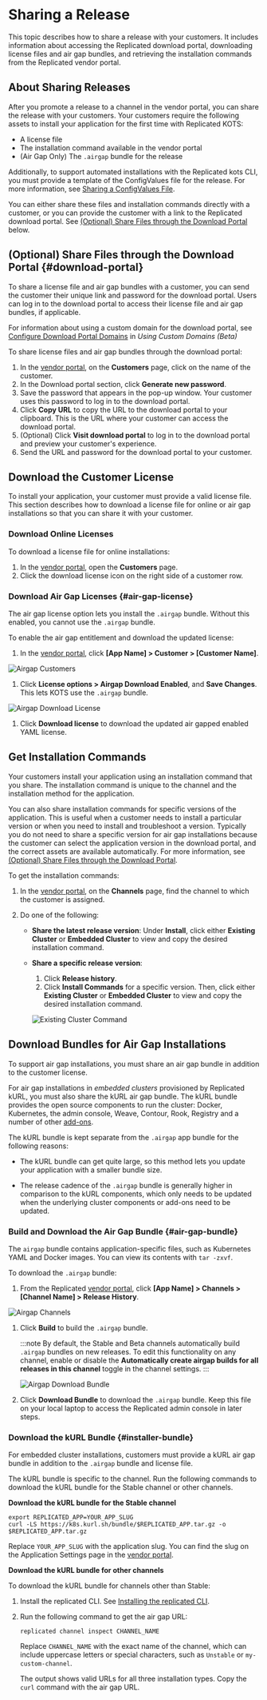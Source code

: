 # Sharing a Release

This topic describes how to share a release with your customers. It includes information about accessing the Replicated download portal, downloading license files and air gap bundles, and retrieving the installation commands from the Replicated vendor portal.

## About Sharing Releases

After you promote a release to a channel in the vendor portal, you can share the release with your customers. Your customers require the following assets to install your application for the first time with Replicated KOTS:

* A license file
* The installation command available in the vendor portal
* (Air Gap Only) The `.airgap` bundle for the release

Additionally, to support automated installations with the Replicated kots CLI, you must provide a template of the ConfigValues file for the release. For more information, see [Sharing a ConfigValues File](releases-configvalues).

You can either share these files and installation commands directly with a customer, or you can provide the customer with a link to the Replicated download portal. See [(Optional) Share Files through the Download Portal](#download-portal) below.

## (Optional) Share Files through the Download Portal {#download-portal}

To share a license file and air gap bundles with a customer, you can send the customer their unique link and password for the download portal. Users can log in to the download portal to access their license file and air gap bundles, if applicable.

For information about using a custom domain for the download portal, see [Configure Download Portal Domains](custom-domains#configure-download-portal-domains) in _Using Custom Domains (Beta)_

To share license files and air gap bundles through the download portal:

1. In the [vendor portal](https://vendor.replicated.com), on the **Customers** page, click on the name of the customer.
1. In the Download portal section, click **Generate new password**.
1. Save the password that appears in the pop-up window. Your customer uses
this password to log in to the download portal.
1. Click **Copy URL** to copy the URL to the download portal to your clipboard.
This is the URL where your customer can access the download portal.
1. (Optional) Click **Visit download portal** to log in to the download portal
and preview your customer's experience.
1. Send the URL and password for the download portal to your customer.

## Download the Customer License

To install your application, your customer must provide a valid license file. This section describes how to download a license file for online or air gap installations so that you can share it with your customer.

### Download Online Licenses

To download a license file for online installations:

1. In the [vendor portal](https://vendor.replicated.com), open the **Customers** page.
1. Click the download license icon on the right side of a customer row.

### Download Air Gap Licenses {#air-gap-license}

The air gap license option lets you install the `.airgap` bundle. Without this enabled, you cannot use the `.airgap` bundle.

To enable the air gap entitlement and download the updated license:

1.  In the [vendor portal](https://vendor.replicated.com), click **[App Name] > Customer > [Customer Name]**.

  ![Airgap Customers](/images/guides/kots/airgap-customers.png)

1. Click **License options > Airgap Download Enabled**, and **Save Changes**. This lets KOTS use the `.airgap` bundle.

  ![Airgap Download License](/images/guides/kots/airgap-download-license.png)

1. Click **Download license** to download the updated air gapped enabled YAML license.

## Get Installation Commands

Your customers install your application using an installation command that you share. The installation command is unique to the channel and the installation method for the application.

You can also share installation commands for specific versions of the application. This is useful when a customer needs to install a particular version or when you need to install and troubleshoot a version. Typically you do not need to share a specific version for air gap installations because the customer can select the application version in the download portal, and the correct assets are available automatically. For more information, see [(Optional) Share Files through the Download Portal](#download-portal).

To get the installation commands:

1. In the [vendor portal](https://vendor.replicated.com), on the **Channels** page, find the channel to which the customer is assigned.

1. Do one of the following:
   * **Share the latest release version**: Under **Install**, click either **Existing Cluster** or **Embedded Cluster** to view and copy the desired installation command.
   * **Share a specific release version**:
      1. Click **Release history**.
      1. Click **Install Commands** for a specific version. Then, click either **Existing Cluster** or **Embedded Cluster** to view and copy the desired installation command.

        ![Existing Cluster Command](/images/existing-cluster-command.png)


## Download Bundles for Air Gap Installations

To support air gap installations, you must share an air gap bundle in addition to the customer license.

For air gap installations in _embedded clusters_ provisioned by Replicated kURL, you must also share the kURL air gap bundle. The kURL bundle provides the open source components to run the cluster: Docker, Kubernetes, the admin console, Weave, Contour, Rook, Registry and a number of other [add-ons](https://kurl.sh/add-ons).

The kURL bundle is kept separate from the `.airgap` app bundle for the following reasons:

* The kURL bundle can get quite large, so this method lets you update your application with a smaller bundle size.

* The release cadence of the `.airgap` bundle is generally higher in comparison to the kURL components, which only needs to be updated when the underlying cluster components or add-ons need to be updated.

### Build and Download the Air Gap Bundle {#air-gap-bundle}

The `airgap` bundle contains application-specific files, such as Kubernetes YAML and Docker images. You can view its contents with `tar -zxvf`.

To download the `.airgap` bundle:

1. From the Replicated [vendor portal](https://vendor.replicated.com), click **[App Name] > Channels > [Channel Name] > Release History**.

  ![Airgap Channels](/images/guides/kots/airgap-channels.png)

1. Click **Build** to build the `.airgap` bundle.

    :::note
    By default, the Stable and Beta channels automatically build `.airgap` bundles on new releases.
    To edit this functionality on any channel, enable or disable the **Automatically create airgap builds for all releases in this channel** toggle in the channel settings.
    :::

    ![Airgap Download Bundle](/images/guides/kots/airgap-download-bundle.png)

1. Click **Download Bundle** to download the `.airgap` bundle. Keep this file on your local laptop to access the Replicated admin console in later steps.

### Download the kURL Bundle {#installer-bundle}

For embedded cluster installations, customers must provide a kURL air gap bundle in addition to the `.airgap` bundle and license file.

The kURL bundle is specific to the channel. Run the following commands to download the kURL bundle for the Stable channel or other channels.

**Download the kURL bundle for the Stable channel**

```shell
export REPLICATED_APP=YOUR_APP_SLUG
curl -LS https://k8s.kurl.sh/bundle/$REPLICATED_APP.tar.gz -o $REPLICATED_APP.tar.gz
```

Replace `YOUR_APP_SLUG` with the application slug. You can find the slug on the Application Settings page in the [vendor portal](https://vendor.replicated.com/apps).

**Download the kURL bundle for other channels**

To download the kURL bundle for channels other than Stable:

1. Install the replicated CLI. See [Installing the replicated CLI](/reference/replicated-cli-installing).
1. Run the following command to get the air gap URL:

    ```shell
    replicated channel inspect CHANNEL_NAME
    ```
    Replace `CHANNEL_NAME` with the exact name of the channel, which can include uppercase letters or special characters, such as `Unstable` or `my-custom-channel`.

    The output shows valid URLs for all three installation types. Copy the `curl` command with the air gap URL.
